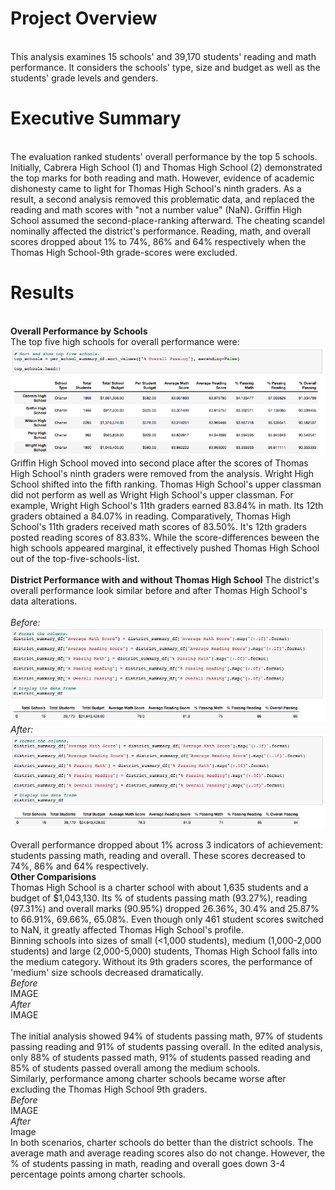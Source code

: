 # Project Overview
\
This analysis examines 15 schools' and 39,170 students' reading and math performance. It considers the schools' type, size and budget as well as the students' grade levels and genders. 
# Executive Summary
\
The evaluation ranked students' overall performance by the top 5 schools. Initially, Cabrera High School (1) and Thomas High School (2) demonstrated the top marks for both reading and math. However, evidence of academic dishonesty came to light for Thomas High School's ninth graders. As a result, a second analysis removed this problematic data, and replaced the reading and math scores with "not a number value" (NaN). Griffin High School assumed the second-place-ranking afterward. The cheating scandel nominally affected the district's performance. Reading, math, and overall scores dropped about 1% to 74%, 86% and 64% respectively when the Thomas High School-9th grade-scores were excluded.
# Results
\
**Overall Performance by Schools**
\
The top five high schools for overall performance were:
\
!["Top_5_Schools_OverallScores_ExcludeTH9th_withCode"](https://github.com/dagibbins186/School_District_Analysis/blob/main/Images/Top_5_Schools_OverallScores_ExcludeTH9th_withCode.png)
\
Griffin High School moved into second place after the scores of Thomas High School's ninth graders were removed from the analysis. Wright High School shifted into the fifth ranking. Thomas High School's upper classman did not perform as well as Wright High School's upper classman. For example, Wright High School's 11th graders earned 83.84% in math. Its 12th graders obtained a 84.07% in reading. Comparatively, Thomas High School's 11th graders received math scores of 83.50%. It's 12th graders posted reading scores of 83.83%. While the score-differences beween the high schools appeared marginal, it effectively pushed Thomas High School out of the top-five-schools-list.
\
\
**District Performance with and without Thomas High School**
The district's overall performance look similar before and after Thomas High School's data alterations.
\
\
*Before:*
\
!["School_District_Analysis/blob/main/Images/District_Summary_All"](https://github.com/dagibbins186/School_District_Analysis/blob/main/Images/District_Summary_All.png)
\
*After:*
\
!["School_District_Analysis/blob/main/Images/District_Summary_ExcludeTH9th"](https://github.com/dagibbins186/School_District_Analysis/blob/main/Images/District_Summary_ExcludeTH9th.png)
\
\
Overall performance dropped about 1% across 3 indicators of achievement: students passing math, reading and overall. These scores decreased to 74%, 86% and 64% respectively.
\
**Other Comparisions** 
\
Thomas High School is a charter school with about 1,635 students and a budget of $1,043,130. Its % of students passing math (93.27%), reading (97.31%) and overall marks (90.95%) dropped 26.36%, 30.4% and 25.87% to 66.91%, 69.66%, 65.08%. Even though only 461 student scores switched to NaN, it greatly affected Thomas High School's profile.
\
Binning schools into sizes of small (<1,000 students), medium (1,000-2,000 students) and large (2,000-5,000) students, Thomas High School falls into the medium category. Without its 9th graders scores, the performance of 'medium' size schools decreased dramatically. 
\
*Before*
\
IMAGE
\
*After*
\
IMAGE
\
\
The initial analysis showed 94% of students passing math, 97% of students passing reading and 91% of students passing overall. In the edited analysis, only 88% of students passed math, 91% of students passed reading and 85% of students passed overall among the medium schools.
\
Similarly, performance among charter schools became worse after excluding the Thomas High School 9th graders. 
\
*Before*
\
IMAGE
\
*After*
\
Image
\
In both scenarios, charter schools do better than the district schools. The average math and average reading scores also do not change. However, the % of students passing in math, reading and overall goes down 3-4 percentage points among charter schools. 
